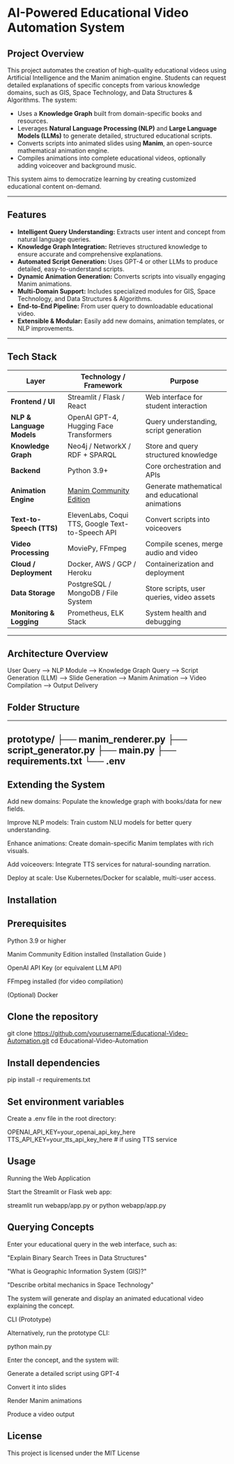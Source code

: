 # AI-Powered Educational Video Automation System

## Project Overview

This project automates the creation of high-quality educational videos using Artificial Intelligence and the Manim animation engine. Students can request detailed explanations of specific concepts from various knowledge domains, such as GIS, Space Technology, and Data Structures & Algorithms. The system:

- Uses a **Knowledge Graph** built from domain-specific books and resources.
- Leverages **Natural Language Processing (NLP)** and **Large Language Models (LLMs)** to generate detailed, structured educational scripts.
- Converts scripts into animated slides using **Manim**, an open-source mathematical animation engine.
- Compiles animations into complete educational videos, optionally adding voiceover and background music.

This system aims to democratize learning by creating customized educational content on-demand.

---

## Features

- **Intelligent Query Understanding:** Extracts user intent and concept from natural language queries.
- **Knowledge Graph Integration:** Retrieves structured knowledge to ensure accurate and comprehensive explanations.
- **Automated Script Generation:** Uses GPT-4 or other LLMs to produce detailed, easy-to-understand scripts.
- **Dynamic Animation Generation:** Converts scripts into visually engaging Manim animations.
- **Multi-Domain Support:** Includes specialized modules for GIS, Space Technology, and Data Structures & Algorithms.
- **End-to-End Pipeline:** From user query to downloadable educational video.
- **Extensible & Modular:** Easily add new domains, animation templates, or NLP improvements.

---

## Tech Stack

| Layer                   | Technology / Framework                      | Purpose                                                  |
|-------------------------|--------------------------------------------|----------------------------------------------------------|
| **Frontend / UI**       | Streamlit / Flask / React                   | Web interface for student interaction                    |
| **NLP & Language Models**| OpenAI GPT-4, Hugging Face Transformers    | Query understanding, script generation                   |
| **Knowledge Graph**      | Neo4j / NetworkX / RDF + SPARQL             | Store and query structured knowledge                      |
| **Backend**              | Python 3.9+                                | Core orchestration and APIs                               |
| **Animation Engine**     | [Manim Community Edition](https://docs.manim.community/en/stable/) | Generate mathematical and educational animations          |
| **Text-to-Speech (TTS)**| ElevenLabs, Coqui TTS, Google Text-to-Speech API | Convert scripts into voiceovers                            |
| **Video Processing**     | MoviePy, FFmpeg                            | Compile scenes, merge audio and video                     |
| **Cloud / Deployment**   | Docker, AWS / GCP / Heroku                  | Containerization and deployment                           |
| **Data Storage**         | PostgreSQL / MongoDB / File System          | Store scripts, user queries, video assets                 |
| **Monitoring & Logging** | Prometheus, ELK Stack                       | System health and debugging                               |

---

## Architecture Overview


User Query --> NLP Module --> Knowledge Graph Query --> Script Generation (LLM) --> Slide Generation --> Manim Animation --> Video Compilation --> Output Delivery

## Folder Structure
---
prototype/
├── manim_renderer.py
├── script_generator.py
├── main.py
├── requirements.txt
└── .env
---



## Extending the System

Add new domains: Populate the knowledge graph with books/data for new fields.

Improve NLP models: Train custom NLU models for better query understanding.

Enhance animations: Create domain-specific Manim templates with rich visuals.

Add voiceovers: Integrate TTS services for natural-sounding narration.

Deploy at scale: Use Kubernetes/Docker for scalable, multi-user access.


## Installation

## Prerequisites

Python 3.9 or higher

Manim Community Edition installed (Installation Guide
)

OpenAI API Key (or equivalent LLM API)

FFmpeg installed (for video compilation)

(Optional) Docker

## Clone the repository
git clone https://github.com/yourusername/Educational-Video-Automation.git
cd Educational-Video-Automation

## Install dependencies
pip install -r requirements.txt

## Set environment variables

Create a .env file in the root directory:

OPENAI_API_KEY=your_openai_api_key_here
TTS_API_KEY=your_tts_api_key_here  # if using TTS service

## Usage
Running the Web Application

Start the Streamlit or Flask web app:

streamlit run webapp/app.py
 or
python webapp/app.py

## Querying Concepts

Enter your educational query in the web interface, such as:

"Explain Binary Search Trees in Data Structures"

"What is Geographic Information System (GIS)?"

"Describe orbital mechanics in Space Technology"

The system will generate and display an animated educational video explaining the concept.

CLI (Prototype)

Alternatively, run the prototype CLI:

python main.py


Enter the concept, and the system will:

Generate a detailed script using GPT-4

Convert it into slides

Render Manim animations

Produce a video output


## License

This project is licensed under the MIT License
